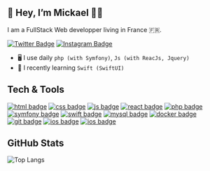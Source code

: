 ## 👋 Hey, I’m Mickael 👨🏽

I am a FullStack Web developper living in France 🇫🇷.

[![Twitter Badge](https://img.shields.io/badge/Twitter-1DA1F2?style=for-the-badge&logo=twitter&logoColor=white)](https://twitter.com/DGbosswaner)
[![Instagram Badge](https://img.shields.io/badge/Instagram-E4405F?style=for-the-badge&logo=instagram&logoColor=white)](https://www.instagram.com/dgwaner)

- 🖥 I use daily ```php (with Symfony)```, ```Js (with ReacJs, Jquery)```
- 📝 I recently learning ```Swift (SwiftUI)```

## Tech & Tools

[![html badge](https://img.shields.io/badge/HTML-282C34?logo=html5&logoColor=E34F26&style=for-the-badge)](#)
[![css badge](https://img.shields.io/badge/CSS-282C34?logo=css3&logoColor=1572B6&style=for-the-badge)](#)
[![js badge](https://img.shields.io/badge/JavaScript-282C34?style=for-the-badge&logo=javascript&logoColor=F7DF1E)](#)
[![react badge](https://img.shields.io/badge/React-282C34?style=for-the-badge&logo=react&logoColor=61DAFB)](#)
[![php badge](https://img.shields.io/badge/PHP-282C34?logo=php&logoColor=646593&style=for-the-badge)](#)
[![symfony badge](https://img.shields.io/badge/SYMFONY-282C34?logo=symfony&logoColor=ffffff&style=for-the-badge)](#)
[![swift badge](https://img.shields.io/badge/Swift-282C34?logo=swift&logoColor=red&style=for-the-badge)](#)
[![mysql badge](https://img.shields.io/badge/MYSQL-282C34?logo=mysql&logoColor=ea8c0f&style=for-the-badge)](#)
[![docker badge](https://img.shields.io/badge/DOCKER-282C34?logo=docker&logoColor=0e7a98&style=for-the-badge)](#)
[![git badge](https://img.shields.io/badge/GIT-282C34?logo=git&logoColor=f05032&style=for-the-badge)](#)
[![ios badge](https://img.shields.io/badge/iOS-282C34?logo=ios&logoColor=white&style=for-the-badge)](#)
[![ios badge](https://img.shields.io/badge/LINUX-282C34?logo=linux&logoColor=orange&style=for-the-badge)](#)

## GitHub Stats
<!-- ![dgmick's GitHub stats](https://github-readme-stats.vercel.app/api?username=dgmick&show_icons=true&theme=nord&count_private=true) -->

![Top Langs](https://github-readme-stats.vercel.app/api/top-langs/?username=dgmick&layout=compact&theme=nord)
